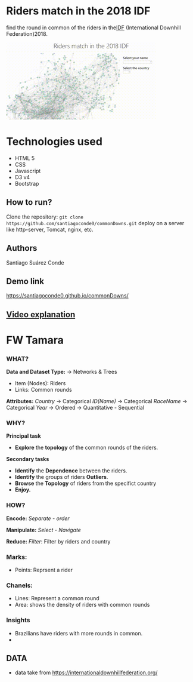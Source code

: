 # Riders match in the 2018 IDF
find the round in common of the riders in the[IDF](https://internationaldownhillfederation.org/) (International Downhill Federation)2018.

![enter image description here](https://raw.githubusercontent.com/santiagoconde0/commonDowns/master/img/demo.gif)

# Technologies used

* HTML 5
* CSS
* Javascript
* D3 v4
* Bootstrap

## How to run?

Clone the repository:
`git clone https://github.com/santiagoconde0/commonDowns.git`
deploy on a server like http-server, Tomcat, nginx, etc.

## Authors

Santiago Suárez Conde

## Demo link

https://santiagoconde0.github.io/commonDowns/

## [Video explanation](https://www.youtube.com/watch?v=pjugCoZjgCI&t=27s)


#  FW Tamara

###  WHAT?

**Data and Dataset Type:** 
-> Networks & Trees
* Item (Nodes):  Riders 
* Links:  Common rounds

**Attributes:**
*Country* -> Categorical 
*ID(Name)* -> Categorical 
*RaceName* -> Categorical 
*Year* -> Ordered -> Quantitative - Sequential

### WHY?

**Principal task** 
* **Explore** the **topology** of the common rounds of the riders.

**Secondary tasks**

* **Identify** the **Dependence** between the riders.
*  **Identify** the groups of riders **Outliers**. 
* **Browse** the **Topology** of riders from the specifict country 
* **Enjoy.** 


### HOW? 

**Encode:** 
*Separate* - *order*

**Manipulate:** 
*Select - Navigate*

**Reduce:**
*Filter*: Filter by riders and country

### Marks:
* Points: Reprsent a rider  
 
### Chanels:

* Lines: Represent a common round 
* Area: shows the density of riders with common rounds

###  Insights

* Brazilians have riders with more rounds in common.
* 

## DATA

* data take from https://internationaldownhillfederation.org/
